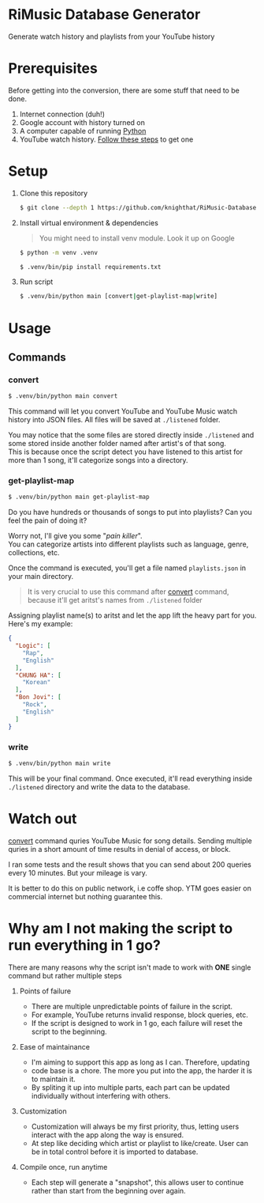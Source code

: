 <p align="center">
    <h1>RiMusic Database Generator</h1>
    <p>Generate watch history and playlists from your YouTube history</p>
</p>

# Prerequisites

Before getting into the conversion, there are some stuff that need to be done.

1. Internet connection (duh!)
2. Google account with history turned on
3. A computer capable of running [Python](https://www.python.org/)
4. YouTube watch history. [Follow these steps](https://github.com/knighthat/RiMusic-Database-Generator/wiki/retrieve-youtube-watch-history-from-youtube-takeout) to get one

# Setup

1. Clone this repository 

    ```sh
    $ git clone --depth 1 https://github.com/knighthat/RiMusic-Database-Generator && cd RiMusic-Database-Generator
    ```
2. Install virtual environment & dependencies

    > You might need to install venv module. Look it up on Google

    ```sh
    $ python -m venv .venv
    ```

    ```sh
    $ .venv/bin/pip install requirements.txt
    ```
3. Run script

    ```sh
    $ .venv/bin/python main [convert|get-playlist-map|write]
    ```

# Usage

## Commands

### convert

```sh
$ .venv/bin/python main convert
```

This command will let you convert YouTube and YouTube Music watch history into JSON files. All files will be saved at `./listened` folder.

You may notice that the some files are stored directly inside `./listened` and some stored inside another folder named after artist's of that song.\
This is because once the script detect you have listened to this artist for more than 1 song, it'll categorize songs into a directory.

### get-playlist-map

```sh
$ .venv/bin/python main get-playlist-map
```

Do you have hundreds or thousands of songs to put into playlists? Can you feel the pain of doing it?

Worry not, I'll give you some "_pain killer_".\
You can categorize artists into different playlists such as language, genre, collections, etc.

Once the command is executed, you'll get a file named `playlists.json` in your main directory.

> It is very crucial to use this command after [convert](#convert) command, because it'll get aritst's names from `./listened` folder

Assigning playlist name(s) to aritst and let the app lift the heavy part for you. Here's my example:

```json
{
  "Logic": [
    "Rap",
    "English"
  ],
  "CHUNG HA": [
    "Korean"
  ],
  "Bon Jovi": [
    "Rock",
    "English"
  ]
}
```

### write

```sh
$ .venv/bin/python main write
```

This will be your final command. Once executed, it'll read everything inside `./listened` directory and write the data to the database.

# Watch out

[convert](#convert) command quries YouTube Music for song details.
Sending multiple quries in a short amount of time results in denial of access, or block.

I ran some tests and the result shows that you can send about 200 queries every 10 minutes. But your mileage is vary.

It is better to do this on public network, i.e coffe shop. YTM goes easier on commercial internet but nothing guarantee this.

# Why am I not making the script to run everything in **1** go?

There are many reasons why the script isn't made to work with **ONE** single command but rather multiple steps

1. Points of failure

    * There are multiple unpredictable points of failure in the script.
    * For example, YouTube returns invalid response, block queries, etc.
    * If the script is designed to work in 1 go, each failure will reset the
    script to the beginning.

2. Ease of maintainance

    * I'm aiming to support this app as long as I can. Therefore, updating
    * code base is a chore. The more you put into the app, the harder it is
    to maintain it.
    * By spliting it up into multiple parts, each part can be updated individually
    without interfering with others.

3. Customization

    * Customization will always be my first priority, thus, letting users
    interact with the app along the way is ensured.
    * At step like deciding which artist or playlist to like/create. 
    User can be in total control before it is imported to database.

4. Compile once, run anytime

    * Each step will generate a "snapshot", this allows user to continue
    rather than start from the beginning over again.